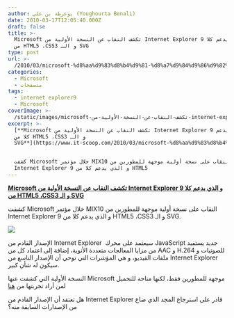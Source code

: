 ```yaml
---
author: يوغرطة بن علي (Youghourta Benali)
date: 2010-03-17T12:05:40.000Z
draft: false
title: >-
  Microsoft تكشف النقاب عن النسخة الأولية من Internet Explorer 9 و الذي يدعم كلا
  من HTML5 ،CSS3 و الـ SVG
type: post
url: >-
  /2010/03/microsoft-%d8%aa%d9%83%d8%b4%d9%81-%d8%a7%d9%84%d9%86%d9%82%d8%a7%d8%a8-%d8%b9%d9%86-%d8%a7%d9%84%d9%86%d8%b3%d8%ae%d8%a9-%d8%a7%d9%84%d8%a3%d9%88%d9%84%d9%8a%d8%a9-%d9%85%d9%86-internet-explorer-9/
categories:
  - Microsoft
  - متصفحات
tags:
  - internet explorer9
  - Microsoft
coverImage: >-
  /static/images/microsoft-تكشف-النقاب-عن-النسخة-الأولية-من-internet-explorer-9/IE9.jpg
excerpt: >-
  [**Microsoft تكشف النقاب عن النسخة الأولية من Internet Explorer 9 و الذي يدعم
  كلا من HTML5 ،CSS3 و الـ
  SVG**](https://www.it-scoop.com/2010/03/microsoft-%d8%aa%d9%83%d8%b4%d9%81-%d8%a7%d9%84%d9%86%d9%82%d8%a7%d8%a8-%d8%b9%d9%86-%d8%a7%d9%84%d9%86%d8%b3%d8%ae%d8%a9-%d8%a7%d9%84%d8%a3%d9%88%d9%84%d9%8a%d8%a9-%d9%85%d9%86-internet-explorer-9/)


  كشفت Microsoft خلال مؤتمر MIX10 النقاب على نسخة أولية موجهة للمطورين من
  Internet Explorer 9 و الذي يدعم كلا من HTML5
---
```

[**Microsoft تكشف النقاب عن النسخة الأولية من Internet Explorer 9 و الذي يدعم كلا من HTML5 ،CSS3 و الـ SVG**](https://www.it-scoop.com/2010/03/microsoft-%d8%aa%d9%83%d8%b4%d9%81-%d8%a7%d9%84%d9%86%d9%82%d8%a7%d8%a8-%d8%b9%d9%86-%d8%a7%d9%84%d9%86%d8%b3%d8%ae%d8%a9-%d8%a7%d9%84%d8%a3%d9%88%d9%84%d9%8a%d8%a9-%d9%85%d9%86-internet-explorer-9/)

كشفت Microsoft خلال مؤتمر MIX10 النقاب على نسخة أولية موجهة للمطورين من Internet Explorer 9 و الذي يدعم كلا من HTML5 ،CSS3 و الـ SVG.

![](/static/images/microsoft-تكشف-النقاب-عن-النسخة-الأولية-من-internet-explorer-9/IE9.jpg)

الإصدار القادم من Internet Explorer  سيعتمد على محرك JavaScript جديد يستفيد من مزايا المعالجات متعددة الأنوية، إضافة إلى اعتماد كل من AAC و H.264 للصوتيات و ملفات الفيديو، و هي المؤشرات التي توحي أن الإصدار التاسع من Internet Explorer سيكون له شأن كبير.

النسخة الأولية التي كشفت عنها Microsoft موجهة للمطورين فقط، لكنها متاحة للتحميل لمن أراد تجربتها من [هنا](http://ie.microsoft.com/testdrive/)

هل تعتقد أن الإصدار القادم من Internet Explorer قادر على استرجاع المجد الذي ضاع من الإصدارات السابقة منه؟
